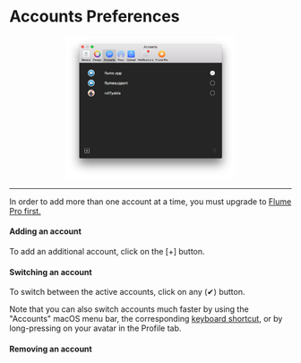 # Accounts Preferences

<p style="text-align: center; margin-top: 1em;"><img src="/preferences/assets/accounts.png" width="60%" height="60%" /></p>

<hr /> 

In order to add more than one account at a time, you must upgrade to [Flume Pro first.](/preferences/flumepro.md)

#### Adding an account

To add an additional account, click on the [+] button.

#### Switching an account

To switch between the active accounts, click on any (✔) button.

Note that you can also switch accounts much faster by using the "Accounts" macOS menu bar, the corresponding [keyboard shortcut](/misc/keyboard-shortcuts.md), or by long-pressing on your avatar in the Profile tab.



#### Removing an account